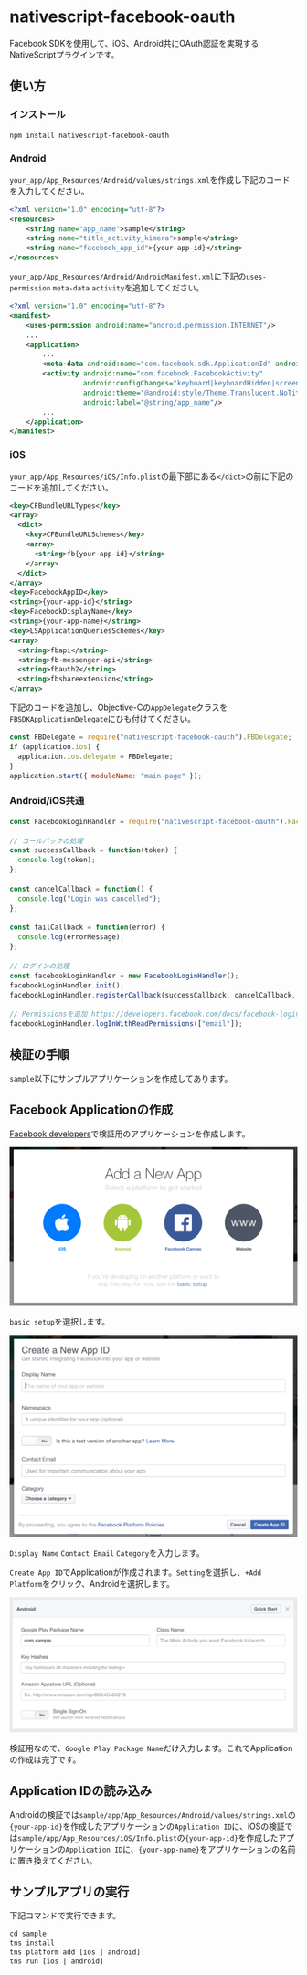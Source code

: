 # nativescript-facebook-oauth

Facebook SDKを使用して、iOS、Android共にOAuth認証を実現するNativeScriptプラグインです。

## 使い方

### インストール

```bash
npm install nativescript-facebook-oauth
```

### Android

`your_app/App_Resources/Android/values/strings.xml`を作成し下記のコードを入力してください。

```xml
<?xml version="1.0" encoding="utf-8"?>
<resources>
    <string name="app_name">sample</string>
    <string name="title_activity_kimera">sample</string>
    <string name="facebook_app_id">{your-app-id}</string>
</resources>
```

`your_app/App_Resources/Android/AndroidManifest.xml`に下記の`uses-permission` `meta-data` `activity`を追加してください。

```xml
<?xml version="1.0" encoding="utf-8"?>
<manifest>
	<uses-permission android:name="android.permission.INTERNET"/>
    ...
	<application>
        ...
		<meta-data android:name="com.facebook.sdk.ApplicationId" android:value="@string/facebook_app_id"/>
		<activity android:name="com.facebook.FacebookActivity"
		          android:configChanges="keyboard|keyboardHidden|screenLayout|screenSize|orientation"
		          android:theme="@android:style/Theme.Translucent.NoTitleBar"
		          android:label="@string/app_name"/>
        ...
	</application>
</manifest>
```

### iOS

`your_app/App_Resources/iOS/Info.plist`の最下部にある`</dict>`の前に下記のコードを追加してください。

```xml
<key>CFBundleURLTypes</key>
<array>
  <dict>
    <key>CFBundleURLSchemes</key>
    <array>
      <string>fb{your-app-id}</string>
    </array>
  </dict>
</array>
<key>FacebookAppID</key>
<string>{your-app-id}</string>
<key>FacebookDisplayName</key>
<string>{your-app-name}</string>
<key>LSApplicationQueriesSchemes</key>
<array>
  <string>fbapi</string>
  <string>fb-messenger-api</string>
  <string>fbauth2</string>
  <string>fbshareextension</string>
</array>
```

下記のコードを追加し、Objective-Cの`AppDelegate`クラスを`FBSDKApplicationDelegate`にひも付けてください。

```js
const FBDelegate = require("nativescript-facebook-oauth").FBDelegate;
if (application.ios) {
  application.ios.delegate = FBDelegate;
}
application.start({ moduleName: "main-page" });
```

### Android/iOS共通

```js
const FacebookLoginHandler = require("nativescript-facebook-oauth").FacebookLoginHandler;

// コールバックの処理
const successCallback = function(token) {
  console.log(token);
};

const cancelCallback = function() {
  console.log("Login was cancelled");
};

const failCallback = function(error) {
  console.log(errorMessage);
};

// ログインの処理
const facebookLoginHandler = new FacebookLoginHandler();
facebookLoginHandler.init();
facebookLoginHandler.registerCallback(successCallback, cancelCallback, failCallback);

// Permissionsを追加 https://developers.facebook.com/docs/facebook-login/permissions
facebookLoginHandler.logInWithReadPermissions(["email"]);
```


## 検証の手順

`sample`以下にサンプルアプリケーションを作成してあります。

## Facebook Applicationの作成

[Facebook developers](https://developers.facebook.com/)で検証用のアプリケーションを作成します。

![](./images/fb_app_create.png)

`basic setup`を選択します。

![](./images/fb_app_create2.png)

`Display Name` `Contact Email` `Category`を入力します。

`Create App ID`でApplicationが作成されます。`Setting`を選択し、`+Add Platform`をクリック、Androidを選択します。

![](./images/fb_app_create3.png)

検証用なので、`Google Play Package Name`だけ入力します。これでApplicationの作成は完了です。

## Application IDの読み込み

Androidの検証では`sample/app/App_Resources/Android/values/strings.xml`の`{your-app-id}`を作成したアプリケーションの`Application ID`に、iOSの検証では`sample/app/App_Resources/iOS/Info.plist`の`{your-app-id}`を作成したアプリケーションの`Application ID`に、`{your-app-name}`をアプリケーションの名前に置き換えてください。

## サンプルアプリの実行

下記コマンドで実行できます。

```
cd sample
tns install
tns platform add [ios | android]
tns run [ios | android]
```
